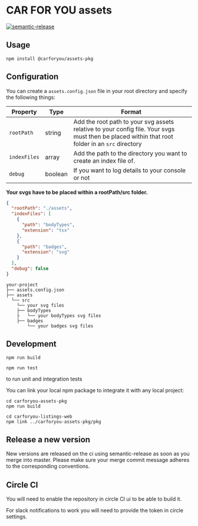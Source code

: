 # CAR FOR YOU assets

[![semantic-release](https://img.shields.io/badge/%20%20%F0%9F%93%A6%F0%9F%9A%80-semantic--release-e10079.svg)](https://github.com/semantic-release/semantic-release)

## Usage
```
npm install @carforyou/assets-pkg
```

## Configuration
You can create a `assets.config.json` file in your root directory and specify the following things:

| Property    | Type    | Format |
| ----------- | ------- | ------ |
| `rootPath`  | string  | Add the root path to your svg assets relative to your config file. Your svgs must then be placed within that root folder in an `src` directory |
| `indexFiles`| array   | Add the path to the directory you want to create an index file of. |
| `debug`     | boolean | If you want to log details to your console or not |

**Your svgs have to be placed within a rootPath/src folder.**

````json
{
  "rootPath": "./assets",
  "indexFiles": [
    {
      "path": "bodyTypes",
      "extension": "tsx"
    },
    {
      "path": "badges",
      "extension": "svg"
    }
  ],
  "debug": false
}
````

```
your-project
├── assets.config.json
├── assets
  └── src
    └── your svg files
    ├── bodyTypes
    ├   └── your bodyTypes svg files
    ├── badges
        └── your badges svg files
```

## Development
```
npm run build
```

```
npm run test
```
to run unit and integration tests

You can link your local npm package to integrate it with any local project:
```
cd carforyou-assets-pkg
npm run build

cd carforyou-listings-web
npm link ../carforyou-assets-pkg/pkg
```

## Release a new version

New versions are released on the ci using semantic-release as soon as you merge into master. Please
make sure your merge commit message adheres to the corresponding conventions.


## Circle CI

You will need to enable the repository in circle CI ui to be able to build it.

For slack notifications to work you will need to provide the token in circle settings.
